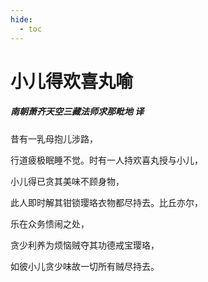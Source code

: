 ```yaml
---
hide:
  - toc
---
```


# **小儿得欢喜丸喻**

##### 南朝萧齐天空三藏法师求那毗地 译

昔有一乳母抱儿涉路，

行道疲极眠睡不觉。时有一人持欢喜丸授与小儿，

小儿得已贪其美味不顾身物，

此人即时解其钳锁璎珞衣物都尽持去。比丘亦尔，

乐在众务愦闹之处，

贪少利养为烦恼贼夺其功德戒宝璎珞，

如彼小儿贪少味故一切所有贼尽持去。